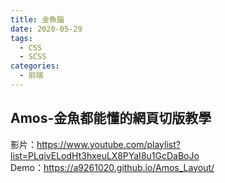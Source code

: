 ```yaml
---
title: 金魚腦
date: 2020-05-29
tags:
  - CSS
  - SCSS
categories:
  - 前端
---
```


## Amos-金魚都能懂的網頁切版教學

影片：<https://www.youtube.com/playlist?list=PLqivELodHt3hxeuLX8PYaI8u1GcDaBoJo>  
Demo：<https://a9261020.github.io/Amos_Layout/>
